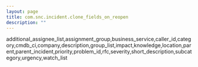 ```yaml
---
layout: page
title: com.snc.incident.clone_fields_on_reopen
description: ""
---
```

additional_assignee_list,assignment_group,business_service,caller_id,category,cmdb_ci,company,description,group_list,impact,knowledge,location,parent,parent_incident,priority,problem_id,rfc,severity,short_description,subcategory,urgency,watch_list